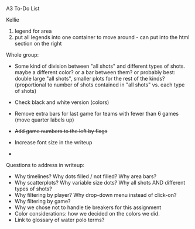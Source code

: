 A3 To-Do List

Kellie

1) legend for area
2) put all legends into one container to move around - can put into the html section on the right



Whole group:

- Some kind of division between "all shots" and different types of shots. maybe a different color? or a bar between them? or probably best: double large "all shots", smaller plots for the rest of the kinds? (proportional to number of shots contained in "all shots" vs. each type of shots)

- Check black and white version (colors)

- Remove extra bars for last game for teams with fewer than 6 games (move quarter labels up)

- ~~Add game numbers to the left by flags~~

- Increase font size in the writeup

- 



Questions to address in writeup:

- Why timelines? Why dots filled / not filled? Why area bars?
- Why scatterplots? Why variable size dots? Why all shots AND different types of shots?
- Why filtering by player? Why drop-down menu instead of click-on?
- Why filtering by game?
- Why we chose not to handle tie breakers for this assignment
- Color considerations: how we decided on the colors we did.
- Link to glossary of water polo terms?
